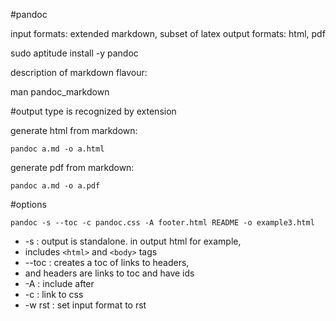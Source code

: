 #pandoc

input formats: extended markdown, subset of latex
output formats: html, pdf

   sudo aptitude install -y pandoc

description of markdown flavour:

   man pandoc_markdown

#output type is recognized by extension

generate html from markdown:

    pandoc a.md -o a.html

generate pdf from markdown:

    pandoc a.md -o a.pdf

#options

    pandoc -s --toc -c pandoc.css -A footer.html README -o example3.html

- -s : output is standalone. in output html for example,
- includes ``<html>`` and ``<body>`` tags
- --toc : creates a toc of links to headers,
- and headers are links to toc and have ids
- -A : include after
- -c : link to css
- -w rst : set input format to rst
